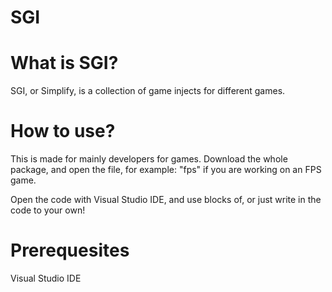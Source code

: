 # SGI

# What is SGI?
SGI, or Simplify, is a collection of game injects for different games.  

# How to use?

This is made for mainly developers for games.  Download the whole package, and open the file,
for example: "fps" if you are working on an FPS game.

Open the code with Visual Studio IDE, and use blocks of, or just write in the code to your own!

# Prerequesites

Visual Studio IDE
